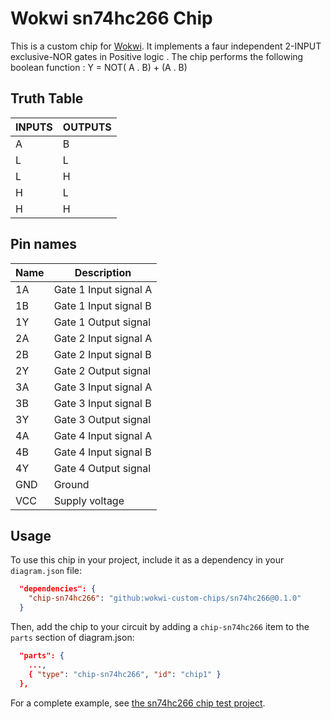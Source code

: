 # Wokwi sn74hc266 Chip

This is a custom chip for [Wokwi](https://wokwi.com/). It implements a  faur independent 2-INPUT exclusive-NOR gates in Positive logic . The chip performs the following boolean function :  Y = NOT( A . B) + (A . B) 
## Truth Table 
| INPUTS     | OUTPUTS  |
| ---------- | -------- |
|   A  |  B  |     Y    |
|   L  |  L  |     H    |
|   L  |  H  |     L    |
|   H  |  L  |     L    | 
|   H  |  H  |     H    | 


## Pin names

| Name  | Description              |
| ----  | ------------------------ |
| 1A    | Gate 1 Input signal  A   |
| 1B    | Gate 1 Input signal  B   |
| 1Y    | Gate 1 Output signal     |
| 2A    | Gate 2 Input signal  A   |
| 2B    | Gate 2 Input signal  B   |
| 2Y    | Gate 2 Output signal     |
| 3A    | Gate 3 Input signal  A   |
| 3B    | Gate 3 Input signal  B   |
| 3Y    | Gate 3 Output signal     |
| 4A    | Gate 4 Input signal  A   |
| 4B    | Gate 4 Input signal  B   |
| 4Y    | Gate 4 Output signal     |
| GND   | Ground                   |
| VCC   | Supply voltage           |

## Usage

To use this chip in your project, include it as a dependency in your `diagram.json` file:

```json
  "dependencies": {
    "chip-sn74hc266": "github:wokwi-custom-chips/sn74hc266@0.1.0"
  }
```

Then, add the chip to your circuit by adding a `chip-sn74hc266` item to the `parts` section of diagram.json:

```json
  "parts": {
    ...,
    { "type": "chip-sn74hc266", "id": "chip1" }
  },
```

For a complete example, see [the sn74hc266 chip test project](https://wokwi.com/projects/398979524422866945).
